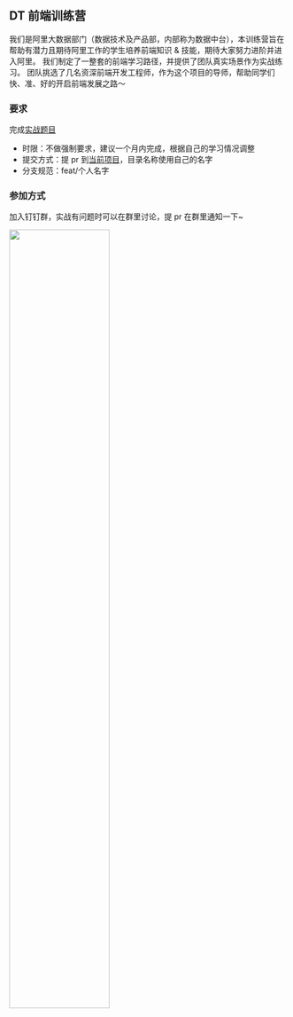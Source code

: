 ## DT 前端训练营
我们是阿里大数据部门（数据技术及产品部，内部称为数据中台），本训练营旨在帮助有潜力且期待阿里工作的学生培养前端知识 & 技能，期待大家努力进阶并进入阿里。
我们制定了一整套的前端学习路径，并提供了团队真实场景作为实战练习。 团队挑选了几名资深前端开发工程师，作为这个项目的导师，帮助同学们快、准、好的开启前端发展之路～


### 要求
完成[实战题目](https://www.yuque.com/yk2ebq/ysguk6/cwzsyq) 

* 时限：不做强制要求，建议一个月内完成，根据自己的学习情况调整
* 提交方式：提 pr 到[当前项目](https://github.com/dt-fe/dt-fe-training.git)，目录名称使用自己的名字
* 分支规范：feat/个人名字


### 参加方式
加入钉钉群，实战有问题时可以在群里讨论，提 pr 在群里通知一下~

<img src="https://img.alicdn.com/imgextra/i1/O1CN01Yew34R1n6MrRGeLkh_!!6000000005040-2-tps-918-1258.png" width="60%">
